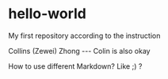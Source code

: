 # hello-world
My first repository according to the instruction

Collins (Zewei) Zhong --- Colin is also okay

How to use different Markdown? Like ;) ?
